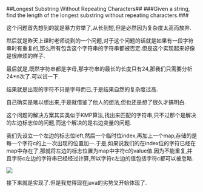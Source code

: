 ##Longest Substring Without Repeating Characters##
###Given a string, find the length of the longest substring without repeating characters.###

这个问题首先想到的就是暴力穷举了,从长到短,但是必然因为复杂度太高而放弃.

然后就是昨天上课时老师说到的一个问题,对于这个问题的话就是如果有一段字符串时有重复的,那么所有包含这个字符串的字符串都被否定.但是这个实现起来好像是很麻烦的样子.

最后就是,既然字符串都是字母,那字符串的最长的长度只有24,那我们只需要分析24*n次了.可以试一下.

结果就是出现的字符不只是字母而已,于是结果自然的复杂度过高.

自己确实是难以想出来,于是就借鉴了他人的想法,但也还是想了很久才搞明白.

这个问题的解决方案其实类似于KMP算法,找出来匹配的字符串,只不过那个是解决的左边标志位的问题,而这个解决的是右边变量的问题.

我们先设立一个左边的标志位left,然后一个临时位index,再加上一个map,存储的是每一个字符c的上一次出现的位置加一.于是,如果说我们的在index位的字符已经在map中存在了,那就将左边的标志位置为map中字符c的value值.因为不能重复,并且字符c左边的字符串已经经过计算,所以字符c左边的值包括字符c都可以被忽略.

![](https://i.imgur.com/oqfyOvU.png)

接下来就是实现了.但是我觉得现在java的劣势又开始体现了.